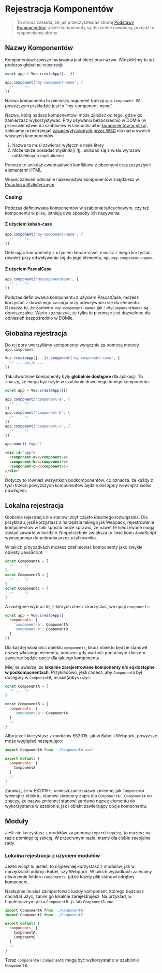 # Rejestracja Komponentów

> Ta strona zakłada, że już przeczytałeś/aś stronę [Podstawy Komponentów](component-basics.md). Jeżeli komponenty są dla ciebie nowością, przejdź to wspomnianej strony.

## Nazwy Komponentów

Komponentowi zawsze nadawana jest określona nazwa. Widzieliśmy to już podczas globalnej rejestracji:

```js
const app = Vue.createApp({...})

app.component('my-component-name', {
  /* ... */
})
```

Nazwa komponentu to pierwszy argument funkcji `app.component`. W powyższym przkładzie jest to "my-component-name".

Nazwa, którą nadasz komponentowi może zależeć od tego, gdzie go zamierzasz wykorzystywać. Przy używaniu bezpośrednio w DOMie (w przeciwieństwie do szablonów w łańcuchu albo [komponentów w pliku](../guide/single-file-component.html)), zalecamy przestrzegać [zasad wytyczonych przez W3C](https://html.spec.whatwg.org/multipage/custom-elements.html#valid-custom-element-name) dla nazw swoich własnych komponentów:

1. Nazwa ta musi zawierać wyłącznie małe litery
2. Może także posiadać myślnik(i) (tj., składać się z wielu wyrazów oddzielonych myślnikami)

Pomoże to uniknąć ewentualnych konfliktów z obecnymi oraz przyszłymi elementami HTML

Więcej zaleceń odnośnie nazewnictwa komponentów znajdziesz w [Poradniku Stylistycznym](../style-guide/#base-component-names-strongly-recommended).

### Casing

Podczas definiowania komponentów w szablonie łańcuchowym, czy też komponentu w pliku, istnieją dwa sposoby ich nazywania:

#### Z użyciem kebab-case

```js
app.component('my-component-name', {
  /* ... */
})
```

Definiując komponenty z użyciem kebab-case, musisz z niego korzystać również przy odwoływaniu się do jego elementu, np. `<my-component-name>`.

#### Z użyciem PascalCase

```js
app.component('MyComponentName', {
  /* ... */
})
```

Podczas definiowania komponentu z użyciem PascalCase, możesz korzystać z dowolnego casingu przy odwoływaniu się do elementu. Oznacza to, że zarówno `<my-component-name>` jak i `<MyComponentName>` są dopuszczalne. Warto zaznaczyć, że tylko to pierwsze jest dozwolone dla odniesień bezpośrednio w DOMie.

## Globalna rejestracja

Do tej pory tworzyliśmy komponenty wyłącznie za pomocą metody `app.component`

```js
Vue.createApp({...}).component('my-component-name', {
  // ... opcje ...
})
```

Tak utworzone komponenty były **globalnie dostępne** dla aplikacji. To znaczy, że mogą być użyte w szablonie dowolnego innego komponentu:

```js
const app = Vue.createApp({})

app.component('component-a', {
  /* ... */
})
app.component('component-b', {
  /* ... */
})
app.component('component-c', {
  /* ... */
})

app.mount('#app')
```

```html
<div id="app">
  <component-a></component-a>
  <component-b></component-b>
  <component-c></component-c>
</div>
```

Dotyczy to również wszystkich podkomponentów, co oznacza, że każdy z tych trzech powyższych komponentów będzie dostępny _wewnątrz siebie nawzajem_.

## Lokalna rejestracja

Globalna rejestracja nie stanowi zbyt często idealnego rozwiązania. Dla przykładu, jeśli korzystasz z narzędzia takiego jak Webpack, rejestrowanie komponentów w taki sposób może sprawić, że nawet te nieużywane mogą zostać zawarte w buildzie. Niepotrzebnie zwiększa to ilość kodu JavaScript wymaganego do pobrania przez użytkownika.

W takich przypadkach możesz zdefiniować komponenty jako zwykłe obiekty JavaScript:

```js
const ComponentA = {
  /* ... */
}
const ComponentB = {
  /* ... */
}
const ComponentC = {
  /* ... */
}
```

A następnie wybrać te, z których chesz skorzystać, we opcji `components`:

```js
const app = Vue.createApp({
  components: {
    'component-a': ComponentA,
    'component-b': ComponentB
  }
})
```

Dla każdej własności obiektu `components`, klucz obiektu będzie stanowił nazwę własnego elementu, podczas gdy wartość pod danym kluczem zawierać będzie opcje dla takiego komponentu.

Miej na uwadze, że **lokalnie zarejestrowane komponenty _nie są_ dostępne w podkomponentach**. Przykładowo, jeśli chcesz, aby `ComponentA` był dostępny w `ComponentB`, musiał(a)byś użyć:

```js
const ComponentA = {
  /* ... */
}

const ComponentB = {
  components: {
    'component-a': ComponentA
  }
  // ...
}
```

Albo jeżeli korzystasz z modułów ES2015, jak w Babel i Webpack, powyższe może wyglądać następująco:

```js
import ComponentA from './ComponentA.vue'

export default {
  components: {
    ComponentA
  }
  // ...
}
```

Zauważ, że w ES2015+, umieszczanie nazwy zmiennej jak `ComponentA` wewnątrz obiektu, stanowi skrócony zapis dla `ComponentA: ComponentA` co znaczy, że nazwa zmiennej stanowi zarówno nazwę elementu do wykorzystania w szablonie, jak i obiekt zawierający opcje komponentu.

## Moduły

Jeśli nie korzystasz z modułów za pomocą `import`/`require`, to możesz na razie pominąć tę sekcję. W przeciwnym razie, mamy dla ciebie specjalne rady.

### Lokalna rejestracja z użyciem modułów

Jeżeli wciąż tu jesteś, to najpewniej korzystasz z modułów, jak w narzędziach pokroju Babel, czy Webpack. W takich wypadkach zalecamy utworzenie folderu `components`, gdzie każdy plik stanowi odrębny komponent.

Następnie musisz zaimportować każdy komponent, którego będziesz chciał(a) użyć, zanim go lokalnie zarejestrujesz. Na przykład, w hipotetycznym pliku `ComponentB.js` lub `ComponentB.vue`:

```js
import ComponentA from './ComponentA'
import ComponentC from './ComponentC'

export default {
  components: {
    ComponentA,
    ComponentC
  }
  // ...
}
```

Teraz `ComponentA` i `ComponentC` mogą być wykorzystane w szablonie `ComponentB`.

